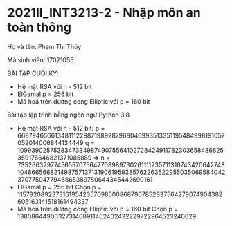 # 2021II_INT3213-2 - Nhập môn an toàn thông 
Họ và tên: Phạm Thị Thúy

Mã sinh viên: 17021055

BÀI TẬP CUỐI KỲ:
+ Hệ mật RSA với n - 512 bit
+ ElGamal p = 256 bit
+ Mã hoá trên đường cong Elliptic với p = 160 bit

Bài tập lập trình bằng ngôn ngữ Python 3.8

+ Hệ mật RSA với n - 512 bit:
  p = 66879465661348111229871989287968040993513351195484998191057052014006844134449
  q = 109939025753834733498749075564102728424911782303658486825359178646821371085889
  => n = 7352663297745655707564770898973026111123571131674342064274310466656682149875713713190619593857622635229550350695840423707750477946865389780644345442690161
+ ElGamal p = 256 bit
  Chọn p = 115792089237316195423570985008687907852837564279074904382605163141518161494337
+ Mã hoá trên đường cong Elliptic với p = 160 bit
  Chọn p = 1380864490032731408911462402432229722964523240629